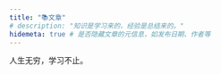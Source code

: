 ```yaml
---
title: "📚文章"
# description: "知识是学习来的，经验是总结来的。"
hidemeta: true # 是否隐藏文章的元信息，如发布日期、作者等
---
```


人生无穷，学习不止。

<!--more-->
